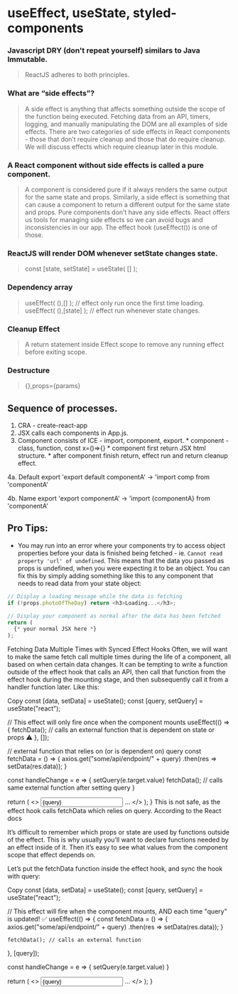 # useEffect, useState, styled-components

### Javascript DRY (don't repeat yourself) similars to Java Immutable.
> ReactJS adheres to both principles.

### What are “side effects”? 
> A side effect is anything that affects something outside the scope of the function being executed. Fetching data from an API, timers, logging, and manually manipulating the DOM are all examples of side effects. There are two categories of side effects in React components - those that don’t require cleanup and those that do require cleanup. We will discuss effects which require cleanup later in this module.

### A React component without side effects is called a pure component. 
> A component is considered pure if it always renders the same output for the same state and props. Similarly, a side effect is something that can cause a component to return a different output for the same state and props. Pure components don’t have any side effects. React offers us tools for managing side effects so we can avoid bugs and inconsistencies in our app. The effect hook (useEffect()) is one of those.

### ReactJS will render DOM whenever setState changes state.
> const [state, setState] = useState( [] );

### Dependency array 
  > useEffect( (),[] ); // effect only run once the first time loading.
  > useEffect( (),[state] ); // effect run whenever state changes.

### Cleanup Effect
  > A return statement inside Effect scope to remove any running effect before exiting scope.

### Destructure
> {},props={params}

## Sequence of processes.
  1. CRA - create-react-app
  2. JSX calls each components in App.js.
  3. Component consists of ICE - import, component, export.
    * component - class, function, const x=()=>{}
    * component first return JSX html structure.
    * after component finish return, effect run and return cleanup effect.
    
  4a. Default export
  'export default componentA' -> 'import comp from 'componentA'

  4b. Name export
  'export componentA' -> 'import {componentA} from 'componentA'


## Pro Tips:

- You may run into an error where your components try to access object properties before your data is finished being fetched - ie. `Cannot read property 'url' of undefined`. This means that the data you passed as props is undefined, when you were expecting it to be an object. You can fix this by simply adding something like this to any component that needs to read data from your state object:

```js
// Display a loading message while the data is fetching
if (!props.photoOfTheDay) return <h3>Loading...</h3>;

// Display your component as normal after the data has been fetched
return (
  {* your normal JSX here *}
);
```

Fetching Data Multiple Times with Synced Effect Hooks
Often, we will want to make the same fetch call multiple times during the life of a component, all based on when certain data changes. It can be tempting to write a function outside of the effect hook that calls an API, then call that function from the effect hook during the mounting stage, and then subsequently call it from a handler function later. Like this:

Copy
  const [data, setData] = useState();
  const [query, setQuery] = useState("react");

  // This effect will only fire once when the component mounts
  useEffect(() => {
    fetchData(); // calls an external function that is dependent on state or props ⚠️
  }, []);

  // external function that relies on (or is dependent on) query
  const fetchData = () => {
    axios.get("some/api/endpoint/" + query)
      .then(res => setData(res.data));
  }

  const handleChange = e => {
    setQuery(e.target.value)
    fetchData(); // calls same external function after setting query
  }

  return (
    <>
      <input value={query} onChange={handleChange} />
      ...
    </>
  );
}
This is not safe, as the effect hook calls fetchData which relies on query. According to the React docs

It’s difficult to remember which props or state are used by functions outside of the effect. This is why usually you’ll want to declare functions needed by an effect inside of it. Then it’s easy to see what values from the component scope that effect depends on.

Let’s put the fetchData function inside the effect hook, and sync the hook with query:

Copy
  const [data, setData] = useState();
  const [query, setQuery] = useState("react");

  // This effect will fire when the component mounts, AND each time "query" is updated! ✅
  useEffect(() => {
    const fetchData = () => {
      axios.get("some/api/endpoint/" + query)
        .then(res => setData(res.data));
    }

    fetchData(); // calls an external function
  }, [query]);


  const handleChange = e => {
    setQuery(e.target.value)
  }

  return (
    <>
      <input value={query} onChange={handleChange} />
      ...
    </>
  );
}
